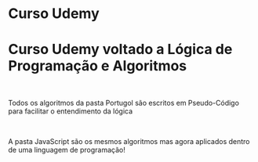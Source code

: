 # Curso Udemy
<h1>Curso Udemy voltado a Lógica de Programação e Algoritmos</h1>
<br>
<p>Todos os algoritmos da pasta Portugol são escritos em Pseudo-Código para facilitar
o entendimento da lógica</p>
<br>
<p>A pasta JavaScript são os mesmos algoritmos mas agora aplicados dentro de uma
linguagem de programação!
</p>
